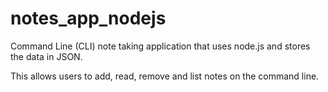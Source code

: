 # notes_app_nodejs

Command Line (CLI) note taking application that uses node.js and stores the data in JSON.

This allows users to add, read, remove and list notes on the command line.